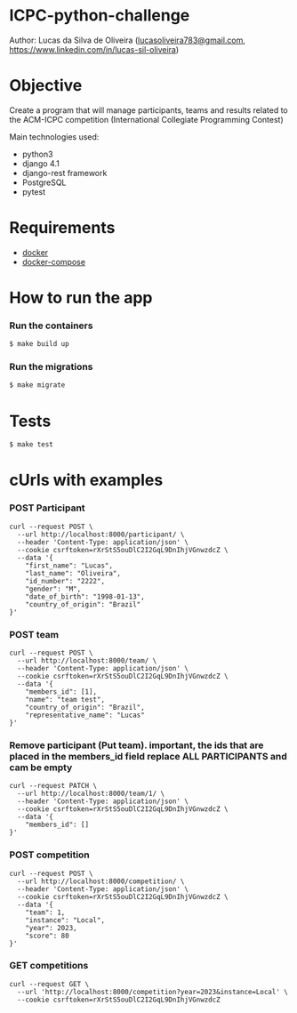 # ICPC-python-challenge
Author: Lucas da Silva de Oliveira (lucasoliveira783@gmail.com, https://www.linkedin.com/in/lucas-sil-oliveira)

Objective
=================
Create a program that will manage participants, teams and results related to the ACM-ICPC competition (International Collegiate Programming Contest)

Main technologies used:
  * python3
  * django 4.1
  * django-rest framework
  * PostgreSQL
  * pytest
 
Requirements
============
  * [docker](https://www.docker.com/)
  * [docker-compose](https://docs.docker.com/compose/)

How to run the app
============

### Run the containers
```bash
$ make build up
```

### Run the migrations
```bash
$ make migrate
```

Tests
=====

```bash
$ make test
```

cUrls with examples
=====

### POST Participant
```
curl --request POST \
  --url http://localhost:8000/participant/ \
  --header 'Content-Type: application/json' \
  --cookie csrftoken=rXrStS5ouDlC2I2GqL9DnIhjVGnwzdcZ \
  --data '{
    "first_name": "Lucas",
    "last_name": "Oliveira",
    "id_number": "2222",
    "gender": "M",
    "date_of_birth": "1998-01-13",
    "country_of_origin": "Brazil"
}' 
```
### POST team 
```
curl --request POST \
  --url http://localhost:8000/team/ \
  --header 'Content-Type: application/json' \
  --cookie csrftoken=rXrStS5ouDlC2I2GqL9DnIhjVGnwzdcZ \
  --data '{
    "members_id": [1],
    "name": "team test",
    "country_of_origin": "Brazil",
    "representative_name": "Lucas"
}'
```
### Remove participant (Put team). important, the ids that are placed in the members_id field replace ALL PARTICIPANTS and cam be empty
```
curl --request PATCH \
  --url http://localhost:8000/team/1/ \
  --header 'Content-Type: application/json' \
  --cookie csrftoken=rXrStS5ouDlC2I2GqL9DnIhjVGnwzdcZ \
  --data '{
    "members_id": []
}'
```

### POST competition
```
curl --request POST \
  --url http://localhost:8000/competition/ \
  --header 'Content-Type: application/json' \
  --cookie csrftoken=rXrStS5ouDlC2I2GqL9DnIhjVGnwzdcZ \
  --data '{
    "team": 1,
    "instance": "Local",
    "year": 2023,
    "score": 80
}'
```

### GET competitions
```
curl --request GET \
  --url 'http://localhost:8000/competition?year=2023&instance=Local' \
  --cookie csrftoken=rXrStS5ouDlC2I2GqL9DnIhjVGnwzdcZ
```
